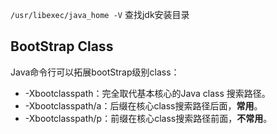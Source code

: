 `/usr/libexec/java_home -V` 查找jdk安装目录



## BootStrap Class

Java命令行可以拓展bootStrap级别class：

- -Xbootclasspath：完全取代基本核心的Java class 搜索路径。
- -Xbootclasspath/a：后缀在核心class搜索路径后面，**常用**。
- -Xbootclasspath/p：前缀在核心class搜索路径前面，**不常用**。

